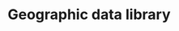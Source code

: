 ---
title: Geographic data library
side_project_url: //github.com/TheLens/geographic-data
image_url: /images/thumbnails/geographic-data.png
image_alt: Geographic data
description: A fully scripted data processing pipeline for various geographic shapes in Louisiana. The GitHub repository is constantly updated, and features Shapefile, GeoJSON and TopoJSON file formats. This speeds up graphic development and allows for easier customization.
repo: //github.com/TheLens/geographic-data
tools: GDAL/ogr2ogr, Make, Mapshaper, PostGIS, PostgreSQL, TopoJSON
---